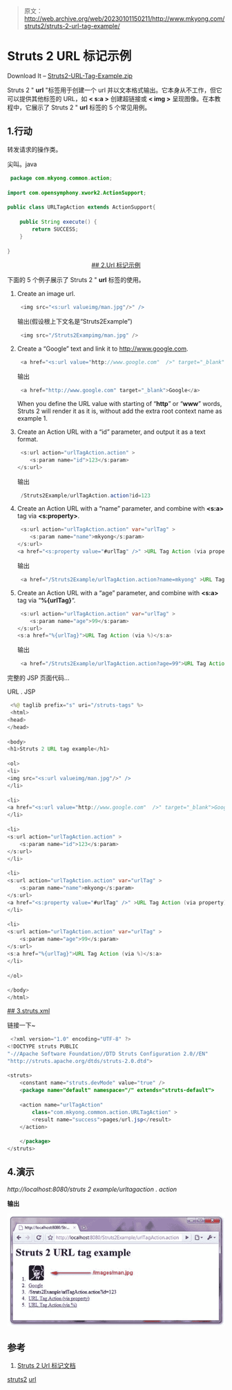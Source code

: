 > 原文：<http://web.archive.org/web/20230101150211/http://www.mkyong.com/struts2/struts-2-url-tag-example/>

# Struts 2 URL 标记示例

Download It – [Struts2-URL-Tag-Example.zip](http://web.archive.org/web/20190307231639/http://www.mkyong.com/wp-content/uploads/2010/07/Struts2-URL-Tag-Example.zip)

Struts 2 " **url** "标签用于创建一个 url 并以文本格式输出。它本身从不工作，但它可以提供其他标签的 URL，如 **< s:a >** 创建超链接或 **< img >** 呈现图像。在本教程中，它展示了 Struts 2 " **url** 标签的 5 个常见用例。

## 1.行动

转发请求的操作类。

尖叫。java

```java
 package com.mkyong.common.action;

import com.opensymphony.xwork2.ActionSupport;

public class URLTagAction extends ActionSupport{

	public String execute() {
		return SUCCESS;
	}

} 
```

 <ins class="adsbygoogle" style="display:block; text-align:center;" data-ad-format="fluid" data-ad-layout="in-article" data-ad-client="ca-pub-2836379775501347" data-ad-slot="6894224149">## 2.Url 标记示例

下面的 5 个例子展示了 Struts 2 " **url** 标签的使用。

1.  Create an image url.

    ```java
     <img src="<s:url valueimg/man.jpg"/>" /> 
    ```

    输出(假设根上下文名是“Struts2Example”)

    ```java
     <img src="/Struts2Exampimg/man.jpg" /> 
    ```

2.  Create a “Google” text and link it to http://www.google.com.

    ```java
     <a href="<s:url value="http://www.google.com"  />" target="_blank">Google</a> 
    ```

    输出

    ```java
     <a href="http://www.google.com" target="_blank">Google</a> 
    ```

    When you define the URL value with starting of “**http**” or “**www**” words, Struts 2 will render it as it is, without add the extra root context name as example 1.
3.  Create an Action URL with a “id” parameter, and output it as a text format.

    ```java
     <s:url action="urlTagAction.action" >
        <s:param name="id">123</s:param>
    </s:url> 
    ```

    输出

    ```java
     /Struts2Example/urlTagAction.action?id=123 
    ```

4.  Create an Action URL with a “name” parameter, and combine with **<s:a>** tag via **<s:property>**.

    ```java
     <s:url action="urlTagAction.action" var="urlTag" >
        <s:param name="name">mkyong</s:param>
    </s:url>
    <a href="<s:property value="#urlTag" />" >URL Tag Action (via property)</a> 
    ```

    输出

    ```java
     <a href="/Struts2Example/urlTagAction.action?name=mkyong" >URL Tag Action (via property)</a> 
    ```

5.  Create an Action URL with a “age” parameter, and combine with **<s:a>** tag via “**%{urlTag}**“.

    ```java
     <s:url action="urlTagAction.action" var="urlTag" >
        <s:param name="age">99</s:param>
    </s:url>
    <s:a href="%{urlTag}">URL Tag Action (via %)</s:a> 
    ```

    输出

    ```java
     <a href="/Struts2Example/urlTagAction.action?age=99">URL Tag Action (via %)</a> 
    ```

完整的 JSP 页面代码…

URL . JSP

```java
 <%@ taglib prefix="s" uri="/struts-tags" %>
 <html>
<head>
</head>

<body>
<h1>Struts 2 URL tag example</h1>

<ol>
<li>
<img src="<s:url valueimg/man.jpg"/>" />
</li>

<li>
<a href="<s:url value="http://www.google.com"  />" target="_blank">Google</a>
</li>

<li>
<s:url action="urlTagAction.action" >
    <s:param name="id">123</s:param>
</s:url>
</li>

<li>
<s:url action="urlTagAction.action" var="urlTag" >
    <s:param name="name">mkyong</s:param>
</s:url>
<a href="<s:property value="#urlTag" />" >URL Tag Action (via property)</a>
</li>

<li>
<s:url action="urlTagAction.action" var="urlTag" >
    <s:param name="age">99</s:param>
</s:url>
<s:a href="%{urlTag}">URL Tag Action (via %)</s:a>
</li>

</ol>

</body>
</html> 
```

 <ins class="adsbygoogle" style="display:block" data-ad-client="ca-pub-2836379775501347" data-ad-slot="8821506761" data-ad-format="auto" data-ad-region="mkyongregion">## 3.struts.xml

链接一下~

```java
 <?xml version="1.0" encoding="UTF-8" ?>
<!DOCTYPE struts PUBLIC
"-//Apache Software Foundation//DTD Struts Configuration 2.0//EN"
"http://struts.apache.org/dtds/struts-2.0.dtd">

<struts>
    <constant name="struts.devMode" value="true" />
    <package name="default" namespace="/" extends="struts-default">

	<action name="urlTagAction" 
		class="com.mkyong.common.action.URLTagAction" >
		<result name="success">pages/url.jsp</result>
	</action>

    </package>		
</struts> 
```

## 4.演示

*http://localhost:8080/struts 2 example/urltagaction . action*

**输出**

![Struts 2 url tag example](img/c8bd6ee1d03694c1c8d9c71ecf2e4977.png "Struts2-Url-Tag-Example")

## 参考

1.  [Struts 2 Url 标记文档](http://web.archive.org/web/20190307231639/http://struts.apache.org/2.0.14/docs/url.html)

[struts2](http://web.archive.org/web/20190307231639/http://www.mkyong.com/tag/struts2/) [url](http://web.archive.org/web/20190307231639/http://www.mkyong.com/tag/url/)







